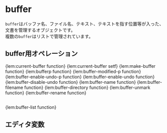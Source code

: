 # buffer
`buffer`はバッファ名、ファイル名、テキスト、テキストを指す位置等が入った、文書を管理するオブジェクトです。  
複数の`buffer`はリストで管理されています。  

## buffer用オペレーション
{lem:current-buffer function}
{lem:current-buffer setf}
{lem:make-buffer function}
{lem:bufferp function}
{lem:buffer-modified-p function}
{lem:buffer-enable-undo-p function}
{lem:buffer-enable-undo function}
{lem:buffer-disable-undo function}
{lem:buffer-name function}
{lem:buffer-filename function}
{lem:buffer-directory function}
{lem:buffer-unmark function}
{lem:buffer-rename function}

##
{lem:buffer-list function}

## エディタ変数

